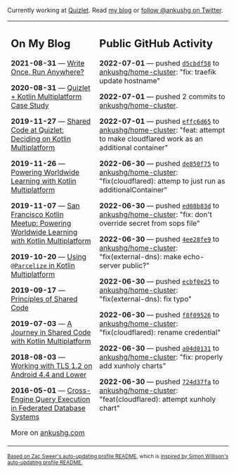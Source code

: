 Currently working at [Quizlet](https://quizlet.com/). Read [my blog](https://ankushg.com/) or [follow @ankushg on Twitter](https://twitter.com/ankushg).

<table><tr><td valign="top" width="40%">

## On My Blog
<!-- blog starts -->
**2021-08-31** — [Write Once, Run Anywhere?](https://ankushg.com/posts/write-once-run-anywhere-increment/)

**2020-08-31** — [Quizlet + Kotlin Multiplatform Case Study](https://ankushg.com/posts/quizlet-kotlin-multiplatform-case-study/)

**2019-11-27** — [Shared Code at Quizlet: Deciding on Kotlin Multiplatform](https://ankushg.com/posts/shared-code-kotlin-multiplatform/)

**2019-11-26** — [Powering Worldwide Learning with Kotlin Multiplatform](https://ankushg.com/speaking/droidcon-sf-2019)

**2019-11-07** — [San Francisco Kotlin Meetup: Powering Worldwide Learning with Kotlin Multiplatform](https://ankushg.com/speaking/sf-kotlin-meetup-2019)

**2019-10-20** — [Using `@Parcelize` in Kotlin Multiplatform](https://ankushg.com/posts/multiplatform-parcelize/)

**2019-09-17** — [Principles of Shared Code](https://ankushg.com/speaking/denver-startup-week-2019)

**2019-07-03** — [A Journey in Shared Code with Kotlin Multiplatform](https://ankushg.com/speaking/droidcon-berlin-2019)

**2018-08-03** — [Working with TLS 1.2 on Android 4.4 and Lower](https://ankushg.com/posts/tls-1.2-on-android/)

**2016-05-01** — [Cross-Engine Query Execution in Federated Database Systems](https://ankushg.com/projects/thesis)
<!-- blog ends -->
More on [ankushg.com](https://ankushg.com/)
</td><td valign="top" width="60%">

## Public GitHub Activity
<!-- githubActivity starts -->
**2022-07-01** — pushed [`d5cbdf58`](https://github.com/ankushg/home-cluster/commit/d5cbdf5824990a6fef88a902d2db268a1f683409) to [ankushg/home-cluster](https://api.github.com/repos/ankushg/home-cluster): "fix: traefik update hostname"

**2022-07-01** — pushed 2 commits to [ankushg/home-cluster](https://api.github.com/repos/ankushg/home-cluster).

**2022-07-01** — pushed [`effc6d65`](https://github.com/ankushg/home-cluster/commit/effc6d651452b55f0318f805d7e7e656839d41d2) to [ankushg/home-cluster](https://api.github.com/repos/ankushg/home-cluster): "feat: attempt to make cloudflared work as an additional container"

**2022-06-30** — pushed [`de850f75`](https://github.com/ankushg/home-cluster/commit/de850f7521b3dfeffbe91001fa0a1172e81f59f6) to [ankushg/home-cluster](https://api.github.com/repos/ankushg/home-cluster): "fix(cloudflared): attemp to just run as additionalContainer"

**2022-06-30** — pushed [`ed08b83d`](https://github.com/ankushg/home-cluster/commit/ed08b83d50f8810ce707d68a1fe12e5c7dee3382) to [ankushg/home-cluster](https://api.github.com/repos/ankushg/home-cluster): "fix: don't override secret from sops file"

**2022-06-30** — pushed [`4ee28fe9`](https://github.com/ankushg/home-cluster/commit/4ee28fe9883b2e79d2d7b59d0a7bde88da969e5b) to [ankushg/home-cluster](https://api.github.com/repos/ankushg/home-cluster): "fix(external-dns): make echo-server public?"

**2022-06-30** — pushed [`ecbf0e25`](https://github.com/ankushg/home-cluster/commit/ecbf0e258b7bbe2b6813d8c60501d3ddf14d0620) to [ankushg/home-cluster](https://api.github.com/repos/ankushg/home-cluster): "fix(external-dns): fix typo"

**2022-06-30** — pushed [`f8f09526`](https://github.com/ankushg/home-cluster/commit/f8f095266fcd3e68bd72acf1bf3c31eba3d526a6) to [ankushg/home-cluster](https://api.github.com/repos/ankushg/home-cluster): "fix(cloudflared): rename credential"

**2022-06-30** — pushed [`a04d0131`](https://github.com/ankushg/home-cluster/commit/a04d0131c45df931c7ba61650e24a1a67e40e5b4) to [ankushg/home-cluster](https://api.github.com/repos/ankushg/home-cluster): "fix: properly add xunholy charts"

**2022-06-30** — pushed [`724d37fa`](https://github.com/ankushg/home-cluster/commit/724d37fab8e380a58363397f17e47b36a2104b95) to [ankushg/home-cluster](https://api.github.com/repos/ankushg/home-cluster): "feat(cloudflared): attempt xunholy chart"
<!-- githubActivity ends -->
</td></tr></table>

<sub><a href="https://github.com/ZacSweers/ZacSweers">Based on Zac Sweer's auto-updating profile README</a>, which is <a href="https://simonwillison.net/2020/Jul/10/self-updating-profile-readme/">inspired by Simon Willison's auto-updating profile README.</a></sub>
